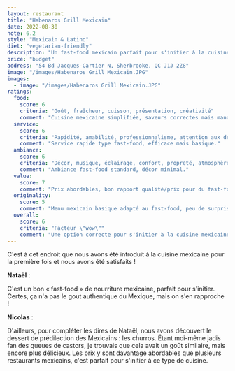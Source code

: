 ```yaml
---
layout: restaurant
title: "Habenaros Grill Mexicain"
date: 2022-08-30
note: 6.2
style: "Mexicain & Latino"
diet: "vegetarian-friendly"
description: "Un fast-food mexicain parfait pour s'initier à la cuisine mexicaine avec des prix abordables"
price: "budget"
address: "54 Bd Jacques-Cartier N, Sherbrooke, QC J1J 2Z8"
image: "/images/Habenaros Grill Mexicain.JPG"
images:
  - image: "/images/Habenaros Grill Mexicain.JPG"
ratings:
  food:
    score: 6
    criteria: "Goût, fraîcheur, cuisson, présentation, créativité"
    comment: "Cuisine mexicaine simplifiée, saveurs correctes mais manque d'authenticité. Churros appréciables."
  service:
    score: 6
    criteria: "Rapidité, amabilité, professionnalisme, attention aux détails"
    comment: "Service rapide type fast-food, efficace mais basique."
  ambiance:
    score: 6
    criteria: "Décor, musique, éclairage, confort, propreté, atmosphère générale"
    comment: "Ambiance fast-food standard, décor minimal."
  value:
    score: 7
    comment: "Prix abordables, bon rapport qualité/prix pour du fast-food mexicain."
  originality:
    score: 5
    comment: "Menu mexicain basique adapté au fast-food, peu de surprises."
  overall:
    score: 6
    criteria: "Facteur \"wow\""
    comment: "Une option correcte pour s'initier à la cuisine mexicaine à petit prix."
---
```


C'est à cet endroit que nous avons été introduit à la cuisine mexicaine pour la première fois et nous avons été satisfaits ! 

**Nataël** :

C'est un bon « fast-food » de nourriture mexicaine, parfait pour s'initier. Certes, ça n'a pas le gout authentique du Mexique, mais on s'en rapproche !

**Nicolas** :

D'ailleurs, pour compléter les dires de Nataël, nous avons découvert le dessert de prédilection des Mexicains : les churros. Étant moi-même jadis fan des queues de castors, je trouvais que cela avait un goût similaire, mais encore plus délicieux. Les prix y sont davantage abordables que plusieurs restaurants mexicains, c'est parfait pour s'initier à ce type de cuisine. 